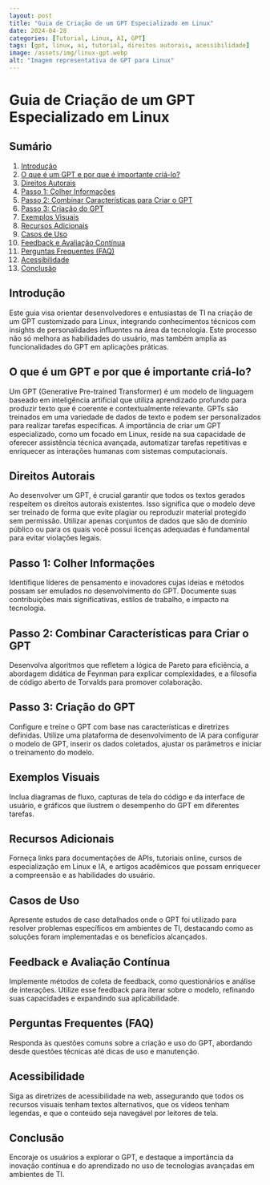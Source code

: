 ```yaml
---
layout: post
title: "Guia de Criação de um GPT Especializado em Linux"
date: 2024-04-28
categories: [Tutorial, Linux, AI, GPT]
tags: [gpt, linux, ai, tutorial, direitos autorais, acessibilidade]
image: /assets/img/linux-gpt.webp  
alt: "Imagem representativa de GPT para Linux"
---
```


# Guia de Criação de um GPT Especializado em Linux

## Sumário

1. [Introdução](#introdução)
2. [O que é um GPT e por que é importante criá-lo?](#o-que-é-um-gpt-e-por-que-é-importante-criá-lo)
3. [Direitos Autorais](#direitos-autorais)
4. [Passo 1: Colher Informações](#passo-1-colher-informações)
5. [Passo 2: Combinar Características para Criar o GPT](#passo-2-combinar-características-para-criar-o-gpt)
6. [Passo 3: Criação do GPT](#passo-3-criação-do-gpt)
7. [Exemplos Visuais](#exemplos-visuais)
8. [Recursos Adicionais](#recursos-adicionais)
9. [Casos de Uso](#casos-de-uso)
10. [Feedback e Avaliação Contínua](#feedback-e-avaliação-contínua)
11. [Perguntas Frequentes (FAQ)](#perguntas-frequentes-faq)
12. [Acessibilidade](#acessibilidade)
13. [Conclusão](#conclusão)

## Introdução
Este guia visa orientar desenvolvedores e entusiastas de TI na criação de um GPT customizado para Linux, integrando conhecimentos técnicos com insights de personalidades influentes na área da tecnologia. Este processo não só melhora as habilidades do usuário, mas também amplia as funcionalidades do GPT em aplicações práticas.

## O que é um GPT e por que é importante criá-lo?
Um GPT (Generative Pre-trained Transformer) é um modelo de linguagem baseado em inteligência artificial que utiliza aprendizado profundo para produzir texto que é coerente e contextualmente relevante. GPTs são treinados em uma variedade de dados de texto e podem ser personalizados para realizar tarefas específicas. A importância de criar um GPT especializado, como um focado em Linux, reside na sua capacidade de oferecer assistência técnica avançada, automatizar tarefas repetitivas e enriquecer as interações humanas com sistemas computacionais.

## Direitos Autorais
Ao desenvolver um GPT, é crucial garantir que todos os textos gerados respeitem os direitos autorais existentes. Isso significa que o modelo deve ser treinado de forma que evite plagiar ou reproduzir material protegido sem permissão. Utilizar apenas conjuntos de dados que são de domínio público ou para os quais você possui licenças adequadas é fundamental para evitar violações legais.

## Passo 1: Colher Informações
Identifique líderes de pensamento e inovadores cujas ideias e métodos possam ser emulados no desenvolvimento do GPT. Documente suas contribuições mais significativas, estilos de trabalho, e impacto na tecnologia.

## Passo 2: Combinar Características para Criar o GPT
Desenvolva algoritmos que refletem a lógica de Pareto para eficiência, a abordagem didática de Feynman para explicar complexidades, e a filosofia de código aberto de Torvalds para promover colaboração.

## Passo 3: Criação do GPT
Configure e treine o GPT com base nas características e diretrizes definidas. Utilize uma plataforma de desenvolvimento de IA para configurar o modelo de GPT, inserir os dados coletados, ajustar os parâmetros e iniciar o treinamento do modelo.

## Exemplos Visuais
Inclua diagramas de fluxo, capturas de tela do código e da interface de usuário, e gráficos que ilustrem o desempenho do GPT em diferentes tarefas.

## Recursos Adicionais
Forneça links para documentações de APIs, tutoriais online, cursos de especialização em Linux e IA, e artigos acadêmicos que possam enriquecer a compreensão e as habilidades do usuário.

## Casos de Uso
Apresente estudos de caso detalhados onde o GPT foi utilizado para resolver problemas específicos em ambientes de TI, destacando como as soluções foram implementadas e os benefícios alcançados.

## Feedback e Avaliação Contínua
Implemente métodos de coleta de feedback, como questionários e análise de interações. Utilize esse feedback para iterar sobre o modelo, refinando suas capacidades e expandindo sua aplicabilidade.

## Perguntas Frequentes (FAQ)
Responda às questões comuns sobre a criação e uso do GPT, abordando desde questões técnicas até dicas de uso e manutenção.

## Acessibilidade
Siga as diretrizes de acessibilidade na web, assegurando que todos os recursos visuais tenham textos alternativos, que os vídeos tenham legendas, e que o conteúdo seja navegável por leitores de tela.

## Conclusão
Encoraje os usuários a explorar o GPT, e destaque a importância da inovação contínua e do aprendizado no uso de tecnologias avançadas em ambientes de TI.
